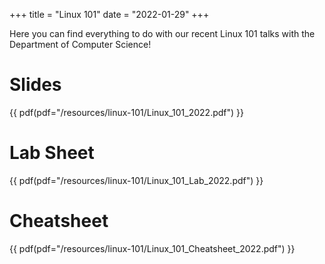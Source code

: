 +++
title = "Linux 101"
date = "2022-01-29"
+++

Here you can find everything to do with our recent Linux 101 talks with the Department of Computer Science!

# Slides
{{ pdf(pdf="/resources/linux-101/Linux_101_2022.pdf") }}

# Lab Sheet
{{ pdf(pdf="/resources/linux-101/Linux_101_Lab_2022.pdf") }}

# Cheatsheet
{{ pdf(pdf="/resources/linux-101/Linux_101_Cheatsheet_2022.pdf") }}